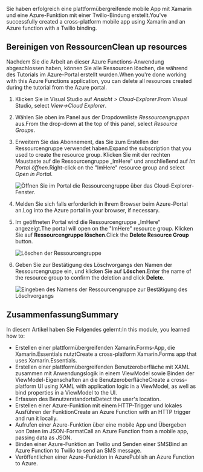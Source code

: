 <span data-ttu-id="5c92d-101">Sie haben erfolgreich eine plattformübergreifende mobile App mit Xamarin und eine Azure-Funktion mit einer Twilio-Bindung erstellt.</span><span class="sxs-lookup"><span data-stu-id="5c92d-101">You've successfully created a cross-platform mobile app using Xamarin and an Azure function with a Twilio binding.</span></span>

## <a name="clean-up-resources"></a><span data-ttu-id="5c92d-102">Bereinigen von Ressourcen</span><span class="sxs-lookup"><span data-stu-id="5c92d-102">Clean up resources</span></span>

<span data-ttu-id="5c92d-103">Nachdem Sie die Arbeit an dieser Azure Functions-Anwendung abgeschlossen haben, können Sie alle Ressourcen löschen, die während des Tutorials im Azure-Portal erstellt wurden.</span><span class="sxs-lookup"><span data-stu-id="5c92d-103">When you're done working with this Azure Functions application, you can delete all resources created during the tutorial from the Azure portal.</span></span>

1. <span data-ttu-id="5c92d-104">Klicken Sie in Visual Studio auf *Ansicht > Cloud-Explorer*.</span><span class="sxs-lookup"><span data-stu-id="5c92d-104">From Visual Studio, select *View->Cloud Explorer*.</span></span>

1. <span data-ttu-id="5c92d-105">Wählen Sie oben im Panel aus der Dropdownliste *Ressourcengruppen* aus.</span><span class="sxs-lookup"><span data-stu-id="5c92d-105">From the drop-down at the top of this panel, select *Resource Groups*.</span></span>

1. <span data-ttu-id="5c92d-106">Erweitern Sie das Abonnement, das Sie zum Erstellen der Ressourcengruppe verwendet haben.</span><span class="sxs-lookup"><span data-stu-id="5c92d-106">Expand the subscription that you used to create the resource group.</span></span> <span data-ttu-id="5c92d-107">Klicken Sie mit der rechten Maustaste auf die Ressourcengruppe „ImHere“ und anschließend auf *Im Portal öffnen*.</span><span class="sxs-lookup"><span data-stu-id="5c92d-107">Right-click on the "ImHere" resource group and select *Open in Portal*.</span></span>

    ![Öffnen Sie im Portal die Ressourcengruppe über das Cloud-Explorer-Fenster.](../media-drafts/9-open-resource-group-in-portal.png)

1. <span data-ttu-id="5c92d-109">Melden Sie sich falls erforderlich in Ihrem Browser beim Azure-Portal an.</span><span class="sxs-lookup"><span data-stu-id="5c92d-109">Log into the Azure portal in your browser, if necessary.</span></span>

1. <span data-ttu-id="5c92d-110">Im geöffneten Portal wird die Ressourcengruppe „ImHere“ angezeigt.</span><span class="sxs-lookup"><span data-stu-id="5c92d-110">The portal will open on the "ImHere" resource group.</span></span> <span data-ttu-id="5c92d-111">Klicken Sie auf **Ressourcengruppe löschen**.</span><span class="sxs-lookup"><span data-stu-id="5c92d-111">Click the **Delete Resource Group** button.</span></span>

    ![Löschen der Ressourcengruppe](../media-drafts/9-delete-resource-group.png)

1. <span data-ttu-id="5c92d-113">Geben Sie zur Bestätigung des Löschvorgangs den Namen der Ressourcengruppe ein, und klicken Sie auf **Löschen**.</span><span class="sxs-lookup"><span data-stu-id="5c92d-113">Enter the name of the resource group to confirm the deletion and click **Delete**.</span></span>

    ![Eingeben des Namens der Ressourcengruppe zur Bestätigung des Löschvorgangs](../media-drafts/9-confirm-delete-resource-group.png)

## <a name="summary"></a><span data-ttu-id="5c92d-115">Zusammenfassung</span><span class="sxs-lookup"><span data-stu-id="5c92d-115">Summary</span></span>

<span data-ttu-id="5c92d-116">In diesem Artikel haben Sie Folgendes gelernt:</span><span class="sxs-lookup"><span data-stu-id="5c92d-116">In this module, you learned how to:</span></span>
- <span data-ttu-id="5c92d-117">Erstellen einer plattformübergreifenden Xamarin.Forms-App, die Xamarin.Essentials nutzt</span><span class="sxs-lookup"><span data-stu-id="5c92d-117">Create a cross-platform Xamarin.Forms app that uses Xamarin.Essentials.</span></span>
- <span data-ttu-id="5c92d-118">Erstellen einer plattformübergreifenden Benutzeroberfläche mit XAML zusammen mit Anwendungslogik in einem ViewModel sowie Binden der ViewModel-Eigenschaften an die Benutzeroberfläche</span><span class="sxs-lookup"><span data-stu-id="5c92d-118">Create a cross-platform UI using XAML with application logic in a ViewModel, as well as bind properties in a ViewModel to the UI.</span></span>
- <span data-ttu-id="5c92d-119">Erfassen des Benutzerstandorts</span><span class="sxs-lookup"><span data-stu-id="5c92d-119">Detect the user's location.</span></span>
- <span data-ttu-id="5c92d-120">Erstellen einer Azure-Funktion mit einem HTTP-Trigger und lokales Ausführen der Funktion</span><span class="sxs-lookup"><span data-stu-id="5c92d-120">Create an Azure Function with an HTTP trigger and run it locally.</span></span>
- <span data-ttu-id="5c92d-121">Aufrufen einer Azure-Funktion über eine mobile App und Übergeben von Daten im JSON-Format</span><span class="sxs-lookup"><span data-stu-id="5c92d-121">Call an Azure Function from a mobile app, passing data as JSON.</span></span>
- <span data-ttu-id="5c92d-122">Binden einer Azure-Funktion an Twilio und Senden einer SMS</span><span class="sxs-lookup"><span data-stu-id="5c92d-122">Bind an Azure Function to Twilio to send an SMS message.</span></span>
- <span data-ttu-id="5c92d-123">Veröffentlichen einer Azure-Funktion in Azure</span><span class="sxs-lookup"><span data-stu-id="5c92d-123">Publish an Azure Function to Azure.</span></span>